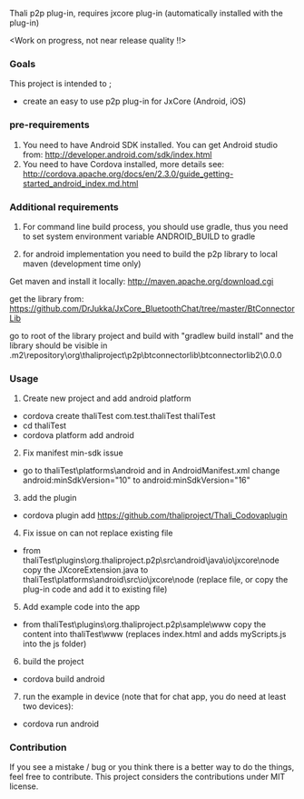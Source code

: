 Thali p2p plug-in, requires jxcore plug-in (automatically installed with the plug-in)

<Work on progress, not near release quality !!>
### Goals
This project is intended to ;
 - create an easy to use p2p plug-in for JxCore (Android, iOS)

### pre-requirements
 1. You need to have Android SDK installed. You can get Android studio from: http://developer.android.com/sdk/index.html
 2. You need to have Cordova installed, more details see: http://cordova.apache.org/docs/en/2.3.0/guide_getting-started_android_index.md.html  
 
### Additional requirements
1. For command line build process, you should use gradle, thus you need to set system environment variable ANDROID_BUILD to gradle

2. for android implementation you need to build the p2p library to local maven (development time only)

Get maven and install it locally: http://maven.apache.org/download.cgi

get the library from: https://github.com/DrJukka/JxCore_BluetoothChat/tree/master/BtConnectorLib

go to root of the library project and build with "gradlew build install" and the library should be visible in <user folder>\.m2\repository\org\thaliproject\p2p\btconnectorlib\btconnectorlib2\0.0.0

### Usage

1. Create new project and add android platform
* cordova create thaliTest com.test.thaliTest thaliTest
* cd thaliTest
* cordova platform add android
2. Fix manifest min-sdk issue
* go to thaliTest\platforms\android and in AndroidManifest.xml change android:minSdkVersion="10" to android:minSdkVersion="16"
3. add the plugin
* cordova plugin add https://github.com/thaliproject/Thali_Codovaplugin
4. Fix issue on can not replace existing file
* from thaliTest\plugins\org.thaliproject.p2p\src\android\java\io\jxcore\node copy the JXcoreExtension.java to thaliTest\platforms\android\src\io\jxcore\node 
(replace file, or copy the plug-in code and add it to existing file)
5. Add example code into the app
* from thaliTest\plugins\org.thaliproject.p2p\sample\www copy the content into thaliTest\www (replaces index.html and adds myScripts.js into the js folder)
6. build the project 
* cordova build android
7. run the example in device (note that for chat app, you do need at least two devices):
* cordova run android

### Contribution
If you see a mistake / bug or you think there is a better way to do the things, feel free to contribute. This project considers the contributions under MIT license.
